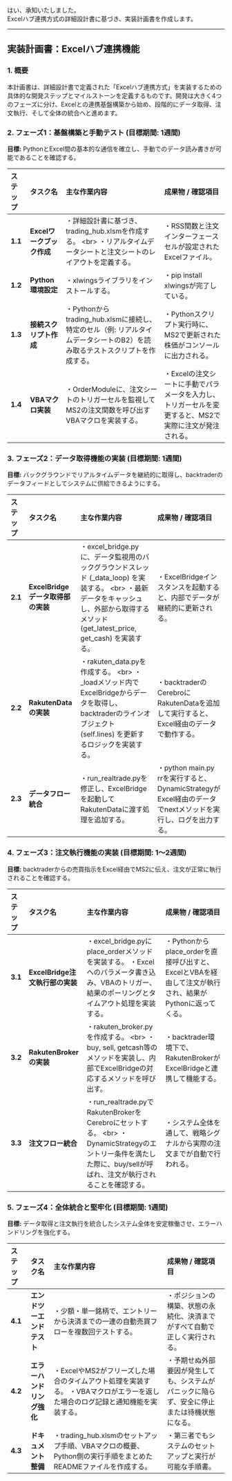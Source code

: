 はい、承知いたしました。  
Excelハブ連携方式の詳細設計書に基づき、実装計画書を作成します。

---

## **実装計画書：Excelハブ連携機能**

### **1\. 概要**

本計画書は、詳細設計書で定義された「Excelハブ連携方式」を実装するための具体的な開発ステップとマイルストーンを定義するものです。開発は大きく4つのフェーズに分け、Excelとの連携基盤構築から始め、段階的にデータ取得、注文執行、そして全体の統合へと進めます。

### **2\. フェーズ1：基盤構築と手動テスト (目標期間: 1週間)**

**目標:** PythonとExcel間の基本的な通信を確立し、手動でのデータ読み書きが可能であることを確認する。

| ステップ | タスク名 | 主な作業内容 | 成果物 / 確認項目 |
| :---- | :---- | :---- | :---- |
| **1.1** | **Excelワークブック作成** | ・詳細設計書に基づき、trading\_hub.xlsmを作成する。 \<br\> ・リアルタイムデータシートと注文シートのレイアウトを定義する。 | ・RSS関数と注文インターフェースセルが設定されたExcelファイル。 |
| **1.2** | **Python環境設定** | ・xlwingsライブラリをインストールする。 | ・pip install xlwingsが完了している。 |
| **1.3** | **接続スクリプト作成** | ・Pythonからtrading\_hub.xlsmに接続し、特定のセル（例: リアルタイムデータシートのB2）を読み取るテストスクリプトを作成する。 | ・Pythonスクリプト実行時に、MS2で更新された株価がコンソールに出力される。 |
| **1.4** | **VBAマクロ実装** | ・OrderModuleに、注文シートのトリガーセルを監視してMS2の注文関数を呼び出すVBAマクロを実装する。 | ・Excelの注文シートに手動でパラメータを入力し、トリガーセルを変更すると、MS2で実際に注文が発注される。 |

### **3\. フェーズ2：データ取得機能の実装 (目標期間: 1週間)**

**目標:** バックグラウンドでリアルタイムデータを継続的に取得し、backtraderのデータフィードとしてシステムに供給できるようにする。

| ステップ | タスク名 | 主な作業内容 | 成果物 / 確認項目 |
| :---- | :---- | :---- | :---- |
| **2.1** | **ExcelBridgeデータ取得部の実装** | ・excel\_bridge.pyに、データ監視用のバックグラウンドスレッド (\_data\_loop) を実装する。 \<br\> ・最新データをキャッシュし、外部から取得するメソッド (get\_latest\_price, get\_cash) を実装する。 | ・ExcelBridgeインスタンスを起動すると、内部でデータが継続的に更新される。 |
| **2.2** | **RakutenDataの実装** | ・rakuten\_data.pyを作成する。 \<br\> ・\_loadメソッド内でExcelBridgeからデータを取得し、backtraderのラインオブジェクト (self.lines) を更新するロジックを実装する。 | ・backtraderのCerebroにRakutenDataを追加して実行すると、Excel経由のデータで動作する。 |
| **2.3** | **データフロー統合** | ・run\_realtrade.pyを修正し、ExcelBridgeを起動してRakutenDataに渡す処理を追加する。 | ・python main.py rrを実行すると、DynamicStrategyがExcel経由のデータでnextメソッドを実行し、ログを出力する。 |

### **4\. フェーズ3：注文執行機能の実装 (目標期間: 1～2週間)**

**目標:** backtraderからの売買指示をExcel経由でMS2に伝え、注文が正常に執行されることを確認する。

| ステップ | タスク名 | 主な作業内容 | 成果物 / 確認項目 |
| :---- | :---- | :---- | :---- |
| **3.1** | **ExcelBridge注文執行部の実装** | ・excel\_bridge.pyにplace\_orderメソッドを実装する。 ・Excelへのパラメータ書き込み、VBAのトリガー、結果のポーリングとタイムアウト処理を実装する。 | ・Pythonからplace\_orderを直接呼び出すと、ExcelとVBAを経由して注文が執行され、結果がPythonに返ってくる。 |
| **3.2** | **RakutenBrokerの実装** | ・rakuten\_broker.pyを作成する。 \<br\> ・buy, sell, getcash等のメソッドを実装し、内部でExcelBridgeの対応するメソッドを呼び出す。 | ・backtrader環境下で、RakutenBrokerがExcelBridgeと連携して機能する。 |
| **3.3** | **注文フロー統合** | ・run\_realtrade.pyでRakutenBrokerをCerebroにセットする。 \<br\> ・DynamicStrategyのエントリー条件を満たした際に、buy/sellが呼ばれ、注文が執行されることを確認する。 | ・システム全体を通して、戦略シグナルから実際の注文までが自動で行われる。 |

### **5\. フェーズ4：全体統合と堅牢化 (目標期間: 1週間)**

**目標:** データ取得と注文執行を統合したシステム全体を安定稼働させ、エラーハンドリングを強化する。

| ステップ | タスク名 | 主な作業内容 | 成果物 / 確認項目 |
| :---- | :---- | :---- | :---- |
| **4.1** | **エンドツーエンドテスト** | ・少額・単一銘柄で、エントリーから決済までの一連の自動売買フローを複数回テストする。 | ・ポジションの構築、状態の永続化、決済までがすべて自動で正しく実行される。 |
| **4.2** | **エラーハンドリング強化** | ・ExcelやMS2がフリーズした場合のタイムアウト処理を実装する。 ・VBAマクロがエラーを返した場合のログ記録と通知機能を実装する。 | ・予期せぬ外部要因が発生しても、システムがパニックに陥らず、安全に停止または待機状態になる。 |
| **4.3** | **ドキュメント整備** | ・trading\_hub.xlsmのセットアップ手順、VBAマクロの概要、Python側の実行手順をまとめたREADMEファイルを作成する。 | ・第三者でもシステムのセットアップと実行が可能な手順書。 |

